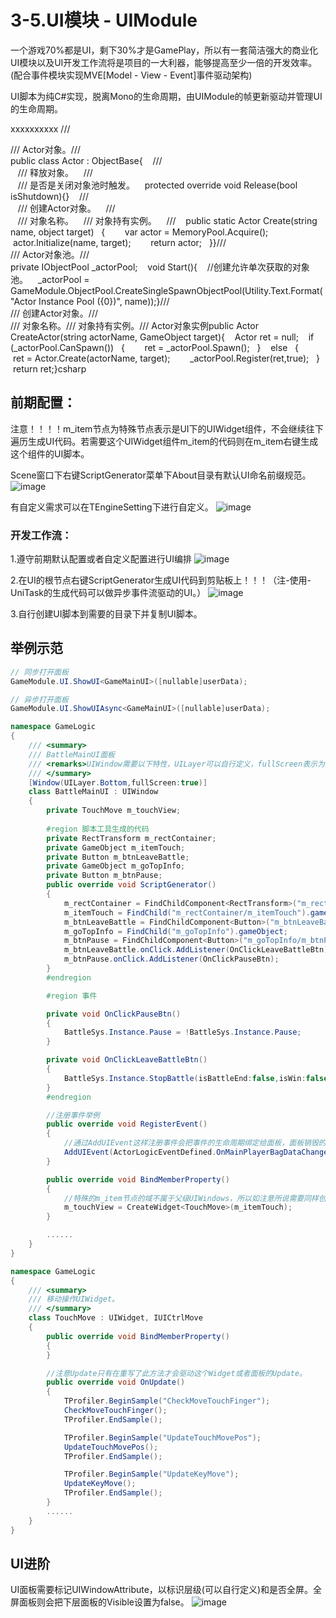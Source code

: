 # 3-5.UI模块 - UIModule
一个游戏70%都是UI，剩下30%才是GamePlay，所以有一套简洁强大的商业化UI模块以及UI开发工作流将是项目的一大利器，能够提高至少一倍的开发效率。(配合事件模块实现MVE[Model - View - Event]事件驱动架构)

UI脚本为纯C#实现，脱离Mono的生命周期，由UIModule的帧更新驱动并管理UI的生命周期。

xxxxxxxxxx /// <summary>/// Actor对象。/// </summary>public class Actor : ObjectBase{    /// <summary>    /// 释放对象。    /// </summary>    /// <param name="isShutdown">是否是关闭对象池时触发。</param>    protected override void Release(bool isShutdown){}​    /// <summary>    /// 创建Actor对象。    /// </summary>    /// <param name="actorName">对象名称。</param>    /// <param name="target">对象持有实例。</param>    /// <returns></returns>    public static Actor Create(string name, object target)    {        var actor = MemoryPool.Acquire<Actor>();        actor.Initialize(name, target);        return actor;    }}​/// <summary>/// Actor对象池。/// </summary>private IObjectPool<Actor> _actorPool;    void Start(){    //创建允许单次获取的对象池。    _actorPool = GameModule.ObjectPool.CreateSingleSpawnObjectPool<Actor>(Utility.Text.Format("Actor Instance Pool ({0})", name));}​/// <summary>/// 创建Actor对象。/// </summary>/// <param name="actorName">对象名称。</param>/// <param name="target">对象持有实例。</param>/// <returns>Actor对象实例</returns>public Actor CreateActor(string actorName, GameObject target){    Actor ret = null;    if (_actorPool.CanSpawn())    {        ret = _actorPool.Spawn();    }    else    {        ret = Actor.Create(actorName, target);        _actorPool.Register(ret,true);    }​    return ret;}​csharp

## 前期配置：
注意！！！！m_item节点为特殊节点表示是UI下的UIWidget组件，不会继续往下遍历生成UI代码。若需要这个UIWidget组件m_item的代码则在m_item右键生成这个组件的UI脚本。

Scene窗口下右键ScriptGenerator菜单下About目录有默认UI命名前缀规范。
![image](src/3-5-1.png)

有自定义需求可以在TEngineSetting下进行自定义。
![image](src/3-5-2.png)
### 开发工作流：
1.遵守前期默认配置或者自定义配置进行UI编排
![image](src/3-5-3.png)

2.在UI的根节点右键ScriptGenerator生成UI代码到剪贴板上！！！（注-使用-UniTask的生成代码可以做异步事件流驱动的UI。）
![image](src/3-5-4.png)

3.自行创建UI脚本到需要的目录下并复制UI脚本。

## 举例示范
``` csharp
// 同步打开面板
GameModule.UI.ShowUI<GameMainUI>([nullable]userData);

// 异步打开面板
GameModule.UI.ShowUIAsync<GameMainUI>([nullable]userData);

namespace GameLogic
{
    /// <summary>
    /// BattleMainUI面板
    /// <remarks>UIWindow需要以下特性，UILayer可以自行定义，fullScreen表示为全屏面板会停止和隐藏这个面板堆栈后面的面板。</remarks>
    /// </summary>
    [Window(UILayer.Bottom,fullScreen:true)]
    class BattleMainUI : UIWindow
    {
        private TouchMove m_touchView;
        
        #region 脚本工具生成的代码
        private RectTransform m_rectContainer;
        private GameObject m_itemTouch;
        private Button m_btnLeaveBattle;
        private GameObject m_goTopInfo;
        private Button m_btnPause;
        public override void ScriptGenerator()
        {
            m_rectContainer = FindChildComponent<RectTransform>("m_rectContainer");
            m_itemTouch = FindChild("m_rectContainer/m_itemTouch").gameObject;
            m_btnLeaveBattle = FindChildComponent<Button>("m_btnLeaveBattle");
            m_goTopInfo = FindChild("m_goTopInfo").gameObject;
            m_btnPause = FindChildComponent<Button>("m_goTopInfo/m_btnPause");
            m_btnLeaveBattle.onClick.AddListener(OnClickLeaveBattleBtn);
            m_btnPause.onClick.AddListener(OnClickPauseBtn);
        }
        #endregion

        #region 事件

        private void OnClickPauseBtn()
        {
            BattleSys.Instance.Pause = !BattleSys.Instance.Pause;
        }

        private void OnClickLeaveBattleBtn()
        {
            BattleSys.Instance.StopBattle(isBattleEnd:false,isWin:false);
        }
        #endregion

        //注册事件举例
        public override void RegisterEvent()
        {
            //通过AddUIEvent这样注册事件会把事件的生命周期绑定给面板，面板销毁的时候自动移除监听。
            AddUIEvent(ActorLogicEventDefined.OnMainPlayerBagDataChange, RefreshUI);
        }

        public override void BindMemberProperty()
        {
            //特殊的m_item节点的域不属于父级UIWindows，所以如注意所说需要同样创建这个UIWidget的脚本并生成代码过去。 可以如下创建或者走type、path创建。
            m_touchView = CreateWidget<TouchMove>(m_itemTouch);
        }

        ......
    }
}

namespace GameLogic
{
    /// <summary>
    /// 移动操作UIWidget。
    /// </summary>
    class TouchMove : UIWidget, IUICtrlMove
    {
        public override void BindMemberProperty()
        {
        }

        //注意Update只有在重写了此方法才会驱动这个Widget或者面板的Update。
        public override void OnUpdate()
        {
            TProfiler.BeginSample("CheckMoveTouchFinger");
            CheckMoveTouchFinger();
            TProfiler.EndSample();

            TProfiler.BeginSample("UpdateTouchMovePos");
            UpdateTouchMovePos();
            TProfiler.EndSample();

            TProfiler.BeginSample("UpdateKeyMove");
            UpdateKeyMove();
            TProfiler.EndSample();
        }
        ......
    }
}
```

## UI进阶
UI面板需要标记UIWindowAttribute，以标识层级(可以自行定义)和是否全屏。全屏面板则会把下层面板的Visible设置为false。
![image](src/3-5-5.png)





